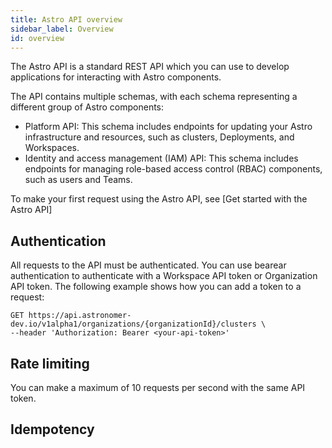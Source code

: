 ```yaml
---
title: Astro API overview
sidebar_label: Overview
id: overview
---
```


The Astro API is a standard REST API which you can use to develop applications for interacting with Astro components.

The API contains multiple schemas, with each schema representing a different group of Astro components:

- Platform API: This schema includes endpoints for updating your Astro infrastructure and resources, such as clusters, Deployments, and Workspaces.
- Identity and access management (IAM) API: This schema includes endpoints for managing role-based access control (RBAC) components, such as users and Teams.

To make your first request using the Astro API, see [Get started with the Astro API]

## Authentication

All requests to the API must be authenticated. You can use bearear authentication to authenticate with a Workspace API token or Organization API token. The following example  shows how you can add a token to a request:

```curl
GET https://api.astronomer-dev.io/v1alpha1/organizations/{organizationId}/clusters \
--header 'Authorization: Bearer <your-api-token>'
```

## Rate limiting

You can make a maximum of 10 requests per second with the same API token.

## Idempotency

